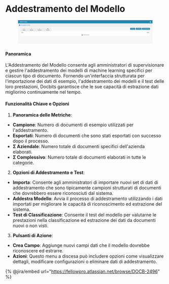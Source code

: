 # Addestramento del Modello

<figure><img src="../../../../.gitbook/assets/Bildschirmfoto 2024-05-08 um 09.07.01.png" alt=""><figcaption></figcaption></figure>

#### Panoramica

L'Addestramento del Modello consente agli amministratori di supervisionare e gestire l'addestramento dei modelli di machine learning specifici per ciascun tipo di documento. Fornendo un'interfaccia strutturata per l'importazione dei dati di esempio, l'addestramento dei modelli e il test delle loro prestazioni, Docbits garantisce che le sue capacità di estrazione dati migliorino continuamente nel tempo.

#### Funzionalità Chiave e Opzioni

1. **Panoramica delle Metriche**:
* **Campione**: Numero di documenti di esempio utilizzati per l'addestramento.
* **Esportati**: Numero di documenti che sono stati esportati con successo dopo il processo.
* **Σ Aziendale**: Numero totale di documenti specifici dell'azienda elaborati.
* **Σ Complessivo**: Numero totale di documenti elaborati in tutte le categorie.
2. **Opzioni di Addestramento e Test**:
* **Importa**: Consente agli amministratori di importare nuovi set di dati di addestramento che sono tipicamente campioni strutturati di documenti che dovrebbero essere riconosciuti dal sistema.
* **Addestra Modello**: Avvia il processo di addestramento utilizzando i dati importati per migliorare le capacità di riconoscimento ed estrazione del sistema.
* **Test di Classificazione**: Consente il test del modello per valutarne le prestazioni nella classificazione ed estrazione dei dati da documenti nuovi o non visti.
3. **Pulsanti di Azione**:
* **Crea Campo**: Aggiunge nuovi campi dati che il modello dovrebbe riconoscere ed estrarre.
* **Azioni**: Questo menu a discesa può includere opzioni come visualizzare dettagli, modificare configurazioni o eliminare dati di addestramento.

{% @jira/embed url="https://fellowpro.atlassian.net/browse/DOCB-2496" %}
